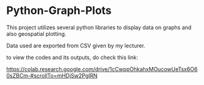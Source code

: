 # Python-Graph-Plots

This project utilizes several python libraries to display data on graphs and also geospatial plotting.

Data used are exported from CSV given by my lecturer.

to view the codes and its outputs, do check this link:

https://colab.research.google.com/drive/1cCwppOhkahxMOucowUeTsx6O60sZBCm-#scrollTo=mHDjSw2PgIRN
